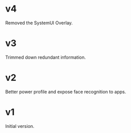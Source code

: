 # v4
Removed the SystemUI Overlay.

# v3
Trimmed down redundant information.

# v2
Better power profile and expose face recognition to apps.

# v1

Initial version.